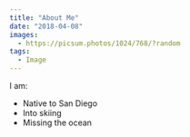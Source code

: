 ```yaml
---
title: "About Me"
date: "2018-04-08"
images:
  - https://picsum.photos/1024/768/?random
tags:
  - Image
---
```


I am:

- Native to San Diego
- Into skiing
- Missing the ocean
